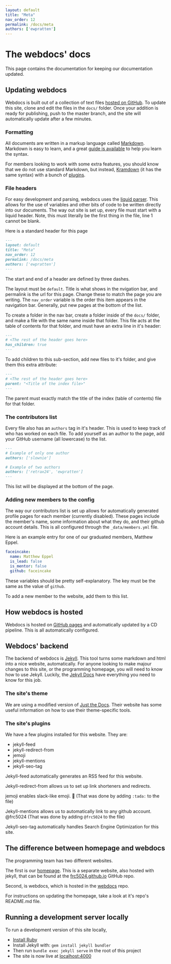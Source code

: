 ```yaml
---
layout: default
title: "Meta"
nav_order: 12
permalink: /docs/meta
authors: ['ewpratten']
---
```


# The webdocs' docs
This page contains the documentation for keeping our documentation updated.

## Updating webdocs
Webdocs is built out of a collection of text files [hosted on GitHub](https://github.com/frc5024/webdocs). To update this site, clone and edit the files in the `docs/` folder. Once your addition is ready for publishing, push to the master branch, and the site will automatically update after a few minutes.

### Formatting
All documents are written in a markup language called [Markdown](https://daringfireball.net/projects/markdown/). Markdown is easy to learn, and a great [guide is available](https://www.markdownguide.org/) to help you learn the syntax.

For members looking to work with some extra features, you should know that we do not use standard Markdown, but instead, [Kramdown](https://kramdown.gettalong.org/) (it has the same syntax) with a bunch of [plugins](#the-sites-plugins).

### File headers
For easy development and parsing, webdocs uses the [liquid parser](https://shopify.github.io/liquid/). This allows for the use of variables and other bits of code to be written directly into our documents. The way out site is set up, every file must start with a liquid header. Note, this must literally be the first thing in the file, line 1 cannot be blank.

Here is a standard header for this page
```markdown
---
layout: default
title: "Meta"
nav_order: 12
permalink: /docs/meta
authors: ['ewpratten']
---
```

The start and end of a header are defined by three dashes.

The layout must be `default`. Title is what shows in the nvigation bar, and permalink is the url for this page. Change these to match the page you are writing. 
The `nav_order` variable is the order this item appears in the navigation bar. Generally, put new pages at the bottom of the list.

To create a folder in the nav bar, create a folder inside of the `docs/` folder, and make a file with the same name inside that folder. This file acts at the table of contents for that folder, and must have an extra line in it's header:
```markdown
---
# <The rest of the header goes here>
has_children: true
---
```

To add children to this sub-section, add new files to it's folder, and give them this extra attribute:
```markdown
---
# <The rest of the header goes here>
parent: "<Title of the index file>"
---
```

The parent must exactly match the title of the index (table of contents) file for that folder.

### The contributors list
Every file also has an `authors` tag in it's header. This is used to keep track of who has worked on each file. To add yourself as an author to the page, add your GitHub username (all lowercase) to the list.
```markdown
---
# Example of only one author
authors: ['slownie']

# Example of two authors
authors: ['retrax24', 'ewpratten']
---
```
This list will be displayed at the bottom of the page.

### Adding new members to the config
The way our contributors list is set up allows for automatically generated profile pages for each member (currently disabled). These pages include the member's name, some information about what they do, and their github account details. This is all configured through the `_data/members.yml` file.

Here is an example entry for one of our graduated members, Matthew Eppel.
```yaml
faceincake:
  name: Matthew Eppel
  is_lead: false
  is_mentor: false
  github: faceincake
```

These variables should be pretty self-explanatory. The key must be the same as the value of `github`. 

To add a new member to the website, add them to this list.

## How webdocs is hosted
Webdocs is hosted on [GitHub pages](https://pages.github.com/) and automatically updated by a CD pipeline. This is all automatically configured.

## Webdocs' backend
The backend of webdocs is [Jekyll](https://jekyllrb.com/). This tool turns some markdown and html into a nice website, automatically. For anyone looking to make majour changes to this site, or the programming homepage, you will need to know how to use Jekyll. Luckily, the [Jekyll Docs](https://jekyllrb.com/docs/) have everything you need to know for this job.

### The site's theme
We are using a modified version of [Just the Docs](https://github.com/pmarsceill/just-the-docs). Their website has some useful information on how to use their theme-specific tools.

### The site's plugins
We have a few plugins installed for this website. They are:

  - jekyll-feed
  - jekyll-redirect-from
  - jemoji
  - jekyll-mentions
  - jekyll-seo-tag

Jekyll-feed automatically generates an RSS feed for this website.

Jekyll-redirect-from allows us to set up link shorteners and redirects.

jemoji enables slack-like emoji. :tada: (That was done by adding `:tada:` to the file)

Jekyll-mentions allows us to automatically link to any github account. @frc5024 (That was done by adding `@frc5024` to the file)

Jekyll-seo-tag automatically handles Search Engine Optimization for this site.


## The difference between homepage and webdocs
The programming team has two different websites. 

The first is our [homepage](/). This is a separate website, also hosted with jekyll, that can be found at the [frc5024.github.io](https://github.com/frc5024/frc5024.github.io) GitHub repo.

Second, is webdocs, which is hosted in the [webdocs](https://github.com/frc5024/webdocs) repo.

For instructions on updating the homepage, take a look at it's repo's README.md file.

## Running a development server locally
To run a development version of this site locally, 
 - [Install Ruby](https://jekyllrb.com/docs/installation/)
 - Install Jekyll with: `gem install jekyll bundler`
 - Then run `bundle exec jekyll serve` in the root of this project
 - The site is now live at [localhost:4000](http://localhost:4000/webdocs)
